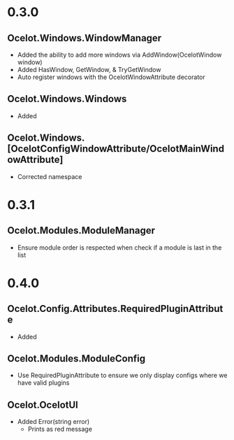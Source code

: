 # 0.3.0

## Ocelot.Windows.WindowManager

- Added the ability to add more windows via AddWindow(OcelotWindow window)
- Added HasWindow<T>, GetWindow<T>, & TryGetWindow<T>
- Auto register windows with the OcelotWindowAttribute decorator

## Ocelot.Windows.Windows

- Added

## Ocelot.Windows.[OcelotConfigWindowAttribute/OcelotMainWindowAttribute]

- Corrected namespace

# 0.3.1

## Ocelot.Modules.ModuleManager

- Ensure module order is respected when check if a module is last in the list

# 0.4.0

## Ocelot.Config.Attributes.RequiredPluginAttribute

- Added

## Ocelot.Modules.ModuleConfig

- Use RequiredPluginAttribute to ensure we only display configs where we have valid plugins

## Ocelot.OcelotUI

- Added Error(string error)
  - Prints as red message
